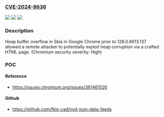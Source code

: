 ### [CVE-2024-8636](https://cve.mitre.org/cgi-bin/cvename.cgi?name=CVE-2024-8636)
![](https://img.shields.io/static/v1?label=Product&message=Chrome&color=blue)
![](https://img.shields.io/static/v1?label=Version&message=128.0.6613.137%3C%20128.0.6613.137%20&color=brighgreen)
![](https://img.shields.io/static/v1?label=Vulnerability&message=Heap%20buffer%20overflow&color=brighgreen)

### Description

Heap buffer overflow in Skia in Google Chrome prior to 128.0.6613.137 allowed a remote attacker to potentially exploit heap corruption via a crafted HTML page. (Chromium security severity: High)

### POC

#### Reference
- https://issues.chromium.org/issues/361461526

#### Github
- https://github.com/fkie-cad/nvd-json-data-feeds

